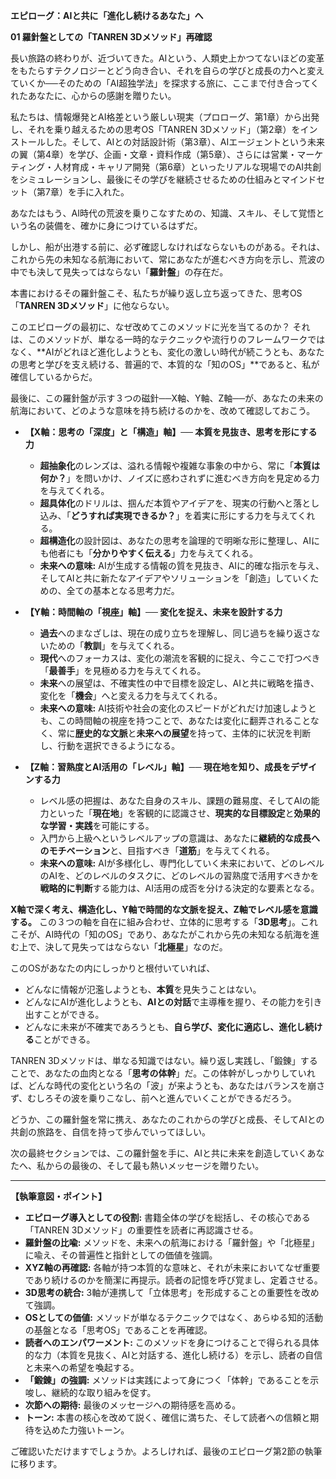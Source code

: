 **エピローグ：AIと共に「進化し続けるあなた」へ**

**01 羅針盤としての「TANREN 3Dメソッド」再確認**

長い旅路の終わりが、近づいてきた。AIという、人類史上かつてないほどの変革をもたらすテクノロジーとどう向き合い、それを自らの学びと成長の力へと変えていくか──そのための「AI超独学法」を探求する旅に、ここまで付き合ってくれたあなたに、心からの感謝を贈りたい。

私たちは、情報爆発とAI格差という厳しい現実（プロローグ、第1章）から出発し、それを乗り越えるための思考OS「TANREN 3Dメソッド」（第2章）をインストールした。そして、AIとの対話設計術（第3章）、AIエージェントという未来の翼（第4章）を学び、企画・文章・資料作成（第5章）、さらには営業・マーケティング・人材育成・キャリア開発（第6章）といったリアルな現場でのAI共創をシミュレーションし、最後にその学びを継続させるための仕組みとマインドセット（第7章）を手に入れた。

あなたはもう、AI時代の荒波を乗りこなすための、知識、スキル、そして覚悟という名の装備を、確かに身につけているはずだ。

しかし、船が出港する前に、必ず確認しなければならないものがある。それは、これから先の未知なる航海において、常にあなたが進むべき方向を示し、荒波の中でも決して見失ってはならない「**羅針盤**」の存在だ。

本書におけるその羅針盤こそ、私たちが繰り返し立ち返ってきた、思考OS「**TANREN 3Dメソッド**」に他ならない。

このエピローグの最初に、なぜ改めてこのメソッドに光を当てるのか？ それは、このメソッドが、単なる一時的なテクニックや流行りのフレームワークではなく、**AIがどれほど進化しようとも、変化の激しい時代が続こうとも、あなたの思考と学びを支え続ける、普遍的で、本質的な「知のOS」**であると、私が確信しているからだ。

最後に、この羅針盤が示す３つの磁針──X軸、Y軸、Z軸──が、あなたの未来の航海において、どのような意味を持ち続けるのかを、改めて確認しておこう。

*   **【X軸：思考の「深度」と「構造」軸】── 本質を見抜き、思考を形にする力**
    *   **超抽象化**のレンズは、溢れる情報や複雑な事象の中から、常に「**本質は何か？**」を問いかけ、ノイズに惑わされずに進むべき方向を見定める力を与えてくれる。
    *   **超具体化**のドリルは、掴んだ本質やアイデアを、現実の行動へと落とし込み、「**どうすれば実現できるか？**」を着実に形にする力を与えてくれる。
    *   **超構造化**の設計図は、あなたの思考を論理的で明晰な形に整理し、AIにも他者にも「**分かりやすく伝える**」力を与えてくれる。
    *   **未来への意味:** AIが生成する情報の質を見抜き、AIに的確な指示を与え、そしてAIと共に新たなアイデアやソリューションを「創造」していくための、全ての基本となる思考力だ。

*   **【Y軸：時間軸の「視座」軸】── 変化を捉え、未来を設計する力**
    *   **過去**へのまなざしは、現在の成り立ちを理解し、同じ過ちを繰り返さないための「**教訓**」を与えてくれる。
    *   **現代**へのフォーカスは、変化の潮流を客観的に捉え、今ここで打つべき「**最善手**」を見極める力を与えてくれる。
    *   **未来**への展望は、不確実性の中で目標を設定し、AIと共に戦略を描き、変化を「**機会**」へと変える力を与えてくれる。
    *   **未来への意味:** AI技術や社会の変化のスピードがどれだけ加速しようとも、この時間軸の視座を持つことで、あなたは変化に翻弄されることなく、常に**歴史的な文脈**と**未来への展望**を持って、主体的に状況を判断し、行動を選択できるようになる。

*   **【Z軸：習熟度とAI活用の「レベル」軸】── 現在地を知り、成長をデザインする力**
    *   レベル感の把握は、あなた自身のスキル、課題の難易度、そしてAIの能力といった「**現在地**」を客観的に認識させ、**現実的な目標設定**と**効果的な学習・実践**を可能にする。
    *   入門から上級へというレベルアップの意識は、あなたに**継続的な成長へのモチベーション**と、目指すべき「**道筋**」を与えてくれる。
    *   **未来への意味:** AIが多様化し、専門化していく未来において、どのレベルのAIを、どのレベルのタスクに、どのレベルの習熟度で活用すべきかを**戦略的に判断**する能力は、AI活用の成否を分ける決定的な要素となる。

**X軸で深く考え、構造化し、Y軸で時間的な文脈を捉え、Z軸でレベル感を意識する。** この３つの軸を自在に組み合わせ、立体的に思考する「**3D思考**」。これこそが、AI時代の「知のOS」であり、あなたがこれから先の未知なる航海を進む上で、決して見失ってはならない「**北極星**」なのだ。

このOSがあなたの内にしっかりと根付いていれば、

*   どんなに情報が氾濫しようとも、**本質**を見失うことはない。
*   どんなにAIが進化しようとも、**AIとの対話**で主導権を握り、その能力を引き出すことができる。
*   どんなに未来が不確実であろうとも、**自ら学び、変化に適応し、進化し続ける**ことができる。

TANREN 3Dメソッドは、単なる知識ではない。繰り返し実践し、「鍛錬」することで、あなたの血肉となる「**思考の体幹**」だ。この体幹がしっかりしていれば、どんな時代の変化という名の「波」が来ようとも、あなたはバランスを崩さず、むしろその波を乗りこなし、前へと進んでいくことができるだろう。

どうか、この羅針盤を常に携え、あなたのこれからの学びと成長、そしてAIとの共創の旅路を、自信を持って歩んでいってほしい。

次の最終セクションでは、この羅針盤を手に、AIと共に未来を創造していくあなたへ、私からの最後の、そして最も熱いメッセージを贈りたい。

---

**【執筆意図・ポイント】**

*   **エピローグ導入としての役割:** 書籍全体の学びを総括し、その核心である「TANREN 3Dメソッド」の重要性を読者に再認識させる。
*   **羅針盤の比喩:** メソッドを、未来への航海における「羅針盤」や「北極星」に喩え、その普遍性と指針としての価値を強調。
*   **XYZ軸の再確認:** 各軸が持つ本質的な意味と、それが未来においてなぜ重要であり続けるのかを簡潔に再提示。読者の記憶を呼び覚まし、定着させる。
*   **3D思考の統合:** 3軸が連携して「立体思考」を形成することの重要性を改めて強調。
*   **OSとしての価値:** メソッドが単なるテクニックではなく、あらゆる知的活動の基盤となる「思考OS」であることを再確認。
*   **読者へのエンパワーメント:** このメソッドを身につけることで得られる具体的な力（本質を見抜く、AIと対話する、進化し続ける）を示し、読者の自信と未来への希望を喚起する。
*   **「鍛錬」の強調:** メソッドは実践によって身につく「体幹」であることを示唆し、継続的な取り組みを促す。
*   **次節への期待:** 最後のメッセージへの期待感を高める。
*   **トーン:** 本書の核心を改めて説く、確信に満ちた、そして読者への信頼と期待を込めた力強いトーン。

ご確認いただけますでしょうか。よろしければ、最後のエピローグ第2節の執筆に移ります。
